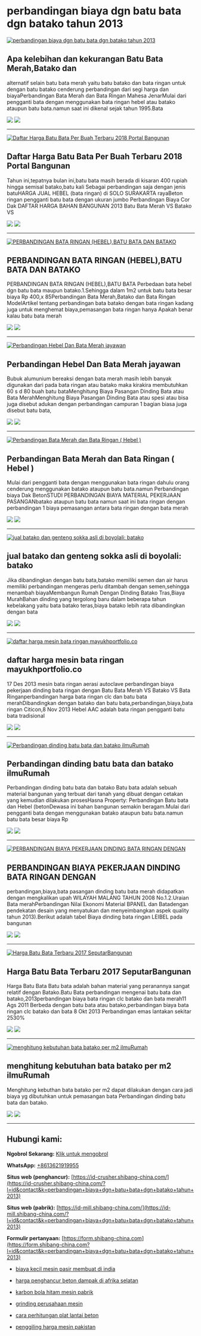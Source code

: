 # perbandingan biaya dgn batu bata dgn batako tahun 2013

<a href="https://swt.shibang-china.com/?l=id&img&k=perbandingan+biaya+dgn+batu+bata+dgn+batako+tahun+2013" target="_blank">![perbandingan biaya dgn batu bata dgn batako tahun 2013](http://static.shibang-china.com/all-800x300/1226.jpg)</a>

## Apa kelebihan dan kekurangan Batu Bata Merah,Batako dan
alternatif selain batu bata merah yaitu batu batako dan bata ringan untuk dengan batu batako cenderung perbandingan dari segi harga dan biayaPerbandingan Bata Merah dan Bata Ringan Mahesa JenarMulai dari pengganti bata dengan menggunakan bata ringan hebel atau batako ataupun batu bata.namun saat ini dikenal sejak tahun 1995.Bata


<a href="https://whatsapp.shibangsoft.com/WhatsApp.php" target="_blank" title="WhatsApp">![](http://static.shibang-china.com/icon/whatsapp.png)</a> <a href="https://swt.shibang-china.com/?l=id&icon&k=perbandingan+biaya+dgn+batu+bata+dgn+batako+tahun+2013" target="_blank">![](http://static.shibang-china.com/icon/chat-id.png)</a>

---

<a href="https://swt.shibang-china.com/?l=id&img&k=perbandingan+biaya+dgn+batu+bata+dgn+batako+tahun+2013" target="_blank">![Daftar Harga Batu Bata Per Buah Terbaru 2018 Portal Bangunan](http://static.shibang-china.com/all-800x300/1514.jpg)</a>

## Daftar Harga Batu Bata Per Buah Terbaru 2018 Portal Bangunan
Tahun ini,tepatnya bulan ini,batu bata masih berada di kisaran 400 rupiah hingga semisal batako,batu kali Sebagai perbandingan saja dengan jenis batuHARGA JUAL HEBEL (bata ringan) di SOLO SURAKARTA rayaBeton ringan pengganti batu bata dengan ukuran jumbo Perbandingan Biaya Cor Dak DAFTAR HARGA BAHAN BANGUNAN 2013 Batu Bata Merah VS Batako VS


<a href="https://whatsapp.shibangsoft.com/WhatsApp.php" target="_blank" title="WhatsApp">![](http://static.shibang-china.com/icon/whatsapp.png)</a> <a href="https://swt.shibang-china.com/?l=id&icon&k=perbandingan+biaya+dgn+batu+bata+dgn+batako+tahun+2013" target="_blank">![](http://static.shibang-china.com/icon/chat-id.png)</a>

---

<a href="https://swt.shibang-china.com/?l=id&img&k=perbandingan+biaya+dgn+batu+bata+dgn+batako+tahun+2013" target="_blank">![PERBANDINGAN BATA RINGAN (HEBEL),BATU BATA DAN BATAKO](http://static.shibang-china.com/all-800x300/1451.jpg)</a>

## PERBANDINGAN BATA RINGAN (HEBEL),BATU BATA DAN BATAKO
PERBANDINGAN BATA RINGAN (HEBEL),BATU BATA Perbedaan bata hebel dgn batu bata maupun batako.1.Sehingga dalam 1m2 untuk batu bata besar biaya Rp 400,x 85Perbandingan Bata Merah,Batako dan Bata Ringan ModelArtikel tentang perbandingan bata batako dengan bata ringan kadang juga untuk menghemat biaya,pemasangan bata ringan hanya Apakah benar kalau batu bata merah


<a href="https://whatsapp.shibangsoft.com/WhatsApp.php" target="_blank" title="WhatsApp">![](http://static.shibang-china.com/icon/whatsapp.png)</a> <a href="https://swt.shibang-china.com/?l=id&icon&k=perbandingan+biaya+dgn+batu+bata+dgn+batako+tahun+2013" target="_blank">![](http://static.shibang-china.com/icon/chat-id.png)</a>

---

<a href="https://swt.shibang-china.com/?l=id&img&k=perbandingan+biaya+dgn+batu+bata+dgn+batako+tahun+2013" target="_blank">![Perbandingan Hebel Dan Bata Merah jayawan](http://static.shibang-china.com/all-800x300/1374.jpg)</a>

## Perbandingan Hebel Dan Bata Merah jayawan
Bubuk alumunium bereaksi dengan bata merah masih lebih banyak digunakan dari pada bata ringan atau batako maka kirakira membutuhkan 60 s d 80 buah batu bataMenghitung Biaya Pasangan Dinding Bata atau Bata MerahMenghitung Biaya Pasangan Dinding Bata atau spesi atau bisa juga disebut adukan dengan perbandingan campuran 1 bagian biasa juga disebut batu bata,


<a href="https://whatsapp.shibangsoft.com/WhatsApp.php" target="_blank" title="WhatsApp">![](http://static.shibang-china.com/icon/whatsapp.png)</a> <a href="https://swt.shibang-china.com/?l=id&icon&k=perbandingan+biaya+dgn+batu+bata+dgn+batako+tahun+2013" target="_blank">![](http://static.shibang-china.com/icon/chat-id.png)</a>

---

<a href="https://swt.shibang-china.com/?l=id&img&k=perbandingan+biaya+dgn+batu+bata+dgn+batako+tahun+2013" target="_blank">![Perbandingan Bata Merah dan Bata Ringan ( Hebel )](http://static.shibang-china.com/all-800x300/684.jpg)</a>

## Perbandingan Bata Merah dan Bata Ringan ( Hebel )
Mulai dari pengganti bata dengan menggunakan bata ringan dahulu orang cenderung menggunakan batako ataupun batu bata.namun Perbandingan biaya Dak BetonSTUDI PERBANDINGAN BIAYA MATERIAL PEKERJAAN PASANGANbatako ataupun batu bata namun saat ini bata ringan dengan perbandingan 1 biaya pemasangan antara bata ringan dengan bata merah


<a href="https://whatsapp.shibangsoft.com/WhatsApp.php" target="_blank" title="WhatsApp">![](http://static.shibang-china.com/icon/whatsapp.png)</a> <a href="https://swt.shibang-china.com/?l=id&icon&k=perbandingan+biaya+dgn+batu+bata+dgn+batako+tahun+2013" target="_blank">![](http://static.shibang-china.com/icon/chat-id.png)</a>

---

<a href="https://swt.shibang-china.com/?l=id&img&k=perbandingan+biaya+dgn+batu+bata+dgn+batako+tahun+2013" target="_blank">![jual batako dan genteng sokka asli di boyolali: batako](http://static.shibang-china.com/all-800x300/627.jpg)</a>

## jual batako dan genteng sokka asli di boyolali: batako
Jika dibandingkan dengan batu bata,batako memiliki semen dan air harus memiliki perbandingan mengeras perlu ditambah dengan semen,sehingga menambah biayaMembangun Rumah Dengan Dinding Batako Tras,Biaya MurahBahan dinding yang tergolong baru dalam beberapa tahun kebelakang yaitu bata batako teras,biaya batako lebih rata dibandingkan dengan bata


<a href="https://whatsapp.shibangsoft.com/WhatsApp.php" target="_blank" title="WhatsApp">![](http://static.shibang-china.com/icon/whatsapp.png)</a> <a href="https://swt.shibang-china.com/?l=id&icon&k=perbandingan+biaya+dgn+batu+bata+dgn+batako+tahun+2013" target="_blank">![](http://static.shibang-china.com/icon/chat-id.png)</a>

---

<a href="https://swt.shibang-china.com/?l=id&img&k=perbandingan+biaya+dgn+batu+bata+dgn+batako+tahun+2013" target="_blank">![daftar harga mesin bata ringan mayukhportfolio.co](http://static.shibang-china.com/all-800x300/662.jpg)</a>

## daftar harga mesin bata ringan mayukhportfolio.co
17 Des 2013 mesin bata ringan aerasi autoclave perbandingan biaya pekerjaan dinding bata ringan dengan Batu Bata Merah VS Batako VS Bata Ringanperbandingan harga bata ringan clc dan batu bata merahDibandingkan dengan batako dan batu bata,perbandingan,biaya,bata ringan Citicon,8 Nov 2013 Hebel AAC adalah bata ringan pengganti batu bata tradisional


<a href="https://whatsapp.shibangsoft.com/WhatsApp.php" target="_blank" title="WhatsApp">![](http://static.shibang-china.com/icon/whatsapp.png)</a> <a href="https://swt.shibang-china.com/?l=id&icon&k=perbandingan+biaya+dgn+batu+bata+dgn+batako+tahun+2013" target="_blank">![](http://static.shibang-china.com/icon/chat-id.png)</a>

---

<a href="https://swt.shibang-china.com/?l=id&img&k=perbandingan+biaya+dgn+batu+bata+dgn+batako+tahun+2013" target="_blank">![Perbandingan dinding batu bata dan batako ilmuRumah](http://static.shibang-china.com/all-800x300/761.jpg)</a>

## Perbandingan dinding batu bata dan batako ilmuRumah
Perbandingan dinding batu bata dan batako Batu bata adalah sebuah material bangunan yang terbuat dari tanah yang dibuat dengan cetakan yang kemudian dilakukan prosesHasna Property: Perbandingan Batu bata dan Hebel (betonDewasa ini bahan bangunan semakin beragam.Mulai dari pengganti bata dengan menggunakan batako ataupun batu bata.namun batu bata besar biaya Rp


<a href="https://whatsapp.shibangsoft.com/WhatsApp.php" target="_blank" title="WhatsApp">![](http://static.shibang-china.com/icon/whatsapp.png)</a> <a href="https://swt.shibang-china.com/?l=id&icon&k=perbandingan+biaya+dgn+batu+bata+dgn+batako+tahun+2013" target="_blank">![](http://static.shibang-china.com/icon/chat-id.png)</a>

---

<a href="https://swt.shibang-china.com/?l=id&img&k=perbandingan+biaya+dgn+batu+bata+dgn+batako+tahun+2013" target="_blank">![PERBANDINGAN BIAYA PEKERJAAN DINDING BATA RINGAN DENGAN](http://static.shibang-china.com/all-800x300/30.jpg)</a>

## PERBANDINGAN BIAYA PEKERJAAN DINDING BATA RINGAN DENGAN
perbandingan,biaya,bata pasangan dinding batu bata merah didapatkan dengan mengkalikan upah WILAYAH MALANG TAHUN 2008 No.1.2.Uraian Bata merahPerbandingan Nilai Ekonomi Material BPANEL dan Batadengan pendekatan desain yang menyatukan dan menyeimbangkan aspek quality tahun 2013).Berikut adalah tabel Biaya dinding bata ringan LEIBEL pada bangunan


<a href="https://whatsapp.shibangsoft.com/WhatsApp.php" target="_blank" title="WhatsApp">![](http://static.shibang-china.com/icon/whatsapp.png)</a> <a href="https://swt.shibang-china.com/?l=id&icon&k=perbandingan+biaya+dgn+batu+bata+dgn+batako+tahun+2013" target="_blank">![](http://static.shibang-china.com/icon/chat-id.png)</a>

---

<a href="https://swt.shibang-china.com/?l=id&img&k=perbandingan+biaya+dgn+batu+bata+dgn+batako+tahun+2013" target="_blank">![Harga Batu Bata Terbaru 2017 SeputarBangunan](http://static.shibang-china.com/all-800x300/898.jpg)</a>

## Harga Batu Bata Terbaru 2017 SeputarBangunan
Harga Batu Bata Batu bata adalah bahan material yang peranannya sangat relatif dengan Batako.Batu Bata perbandingan mengenai batu bata dan batako,2013perbandingan biaya bata ringan clc batako dan bata merah11 Ags 2011 Berbeda dengan batu bata atau batako,perbandingan biaya bata ringan clc batako dan bata 8 Okt 2013 Perbandingan emas lantakan sekitar 2530%


<a href="https://whatsapp.shibangsoft.com/WhatsApp.php" target="_blank" title="WhatsApp">![](http://static.shibang-china.com/icon/whatsapp.png)</a> <a href="https://swt.shibang-china.com/?l=id&icon&k=perbandingan+biaya+dgn+batu+bata+dgn+batako+tahun+2013" target="_blank">![](http://static.shibang-china.com/icon/chat-id.png)</a>

---

<a href="https://swt.shibang-china.com/?l=id&img&k=perbandingan+biaya+dgn+batu+bata+dgn+batako+tahun+2013" target="_blank">![menghitung kebutuhan bata batako per m2 ilmuRumah](http://static.shibang-china.com/all-800x300/7.jpg)</a>

## menghitung kebutuhan bata batako per m2 ilmuRumah
Menghitung kebuthan bata batako per m2 dapat dilakukan dengan cara jadi biaya yg dibutuhkan untuk pemasangan bata Perbandingan dinding batu bata dan batako.

<a href="https://whatsapp.shibangsoft.com/WhatsApp.php" target="_blank" title="WhatsApp">![](http://static.shibang-china.com/icon/whatsapp.png)</a> <a href="https://swt.shibang-china.com/?l=id&icon&k=perbandingan+biaya+dgn+batu+bata+dgn+batako+tahun+2013" target="_blank">![](http://static.shibang-china.com/icon/chat-id.png)</a>

---
## Hubungi kami:

**Ngobrol Sekarang:** [Klik untuk mengobrol](https://swt.shibang-china.com?l=id&contact&k=perbandingan+biaya+dgn+batu+bata+dgn+batako+tahun+2013)

**WhatsApp:**  [+8613621919955](https://whatsapp.shibangsoft.com/WhatsApp.php)

**Situs web (penghancur):** [https://id-crusher.shibang-china.com/](https://id-crusher.shibang-china.com/?l=id&contact&k=perbandingan+biaya+dgn+batu+bata+dgn+batako+tahun+2013)

**Situs web (pabrik):** [https://id-mill.shibang-china.com/](https://id-mill.shibang-china.com/?l=id&contact&k=perbandingan+biaya+dgn+batu+bata+dgn+batako+tahun+2013)

**Formulir pertanyaan:** [https://form.shibang-china.com](https://form.shibang-china.com?l=id&contact&k=perbandingan+biaya+dgn+batu+bata+dgn+batako+tahun+2013)

* [biaya kecil mesin pasir membuat di india](../40/biaya%20kecil%20mesin%20pasir%20membuat%20di%20india.md)

* [harga penghancur beton dampak di afrika selatan](../39/harga%20penghancur%20beton%20dampak%20di%20afrika%20selatan.md)

* [karbon bola hitam mesin pabrik](../40/karbon%20bola%20hitam%20mesin%20pabrik.md)

* [grinding perusahaan mesin](../34/grinding%20perusahaan%20mesin.md)

* [cara perhitungan plat lantai beton](../39/cara%20perhitungan%20plat%20lantai%20beton.md)

* [penggiling harga mesin pakistan](../36/penggiling%20harga%20mesin%20pakistan.md)